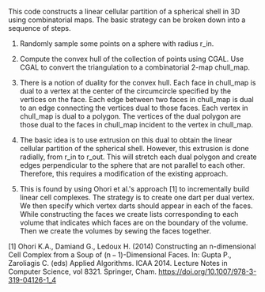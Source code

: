 This code constructs a linear cellular partition of a spherical shell in 3D using combinatorial maps. The basic strategy can be broken down into a sequence of steps.

1. Randomly sample some points on a sphere with radius r_in.

2. Compute the convex hull of the collection of points using CGAL. Use CGAL to convert the triangulation to a combinatorial 2-map chull_map.

3. There is a notion of duality for the convex hull. Each face in chull_map is dual to a vertex at the center of the circumcircle specified by the vertices on the face. Each edge between two faces in chull_map is dual to an edge connecting the vertices dual to those faces. Each vertex in chull_map is dual to a polygon. The vertices of the dual polygon are those dual to the faces in chull_map incident to the vertex in chull_map.

4. The basic idea is to use extrusion on this dual to obtain the linear cellular partition of the spherical shell. However, this extrusion is done radially, from r_in to r_out. This will stretch each dual polygon and create edges perpendicular to the sphere that are not parallel to each other. Therefore, this requires a modification of the existing approach.

5. This is found by using Ohori et al.'s approach [1] to incrementally build linear cell complexes. The strategy is to create one dart per dual vertex. We then specify which vertex darts should appear in each of the faces. While constructing the faces we create lists corresponding to each volume that indicates which faces are on the boundary of the volume. Then we create the volumes by sewing the faces together.

[1] Ohori K.A., Damiand G., Ledoux H. (2014) Constructing an n-dimensional Cell Complex from a Soup of (n − 1)-Dimensional Faces. In: Gupta P., Zaroliagis C. (eds) Applied Algorithms. ICAA 2014. Lecture Notes in Computer Science, vol 8321. Springer, Cham. https://doi.org/10.1007/978-3-319-04126-1_4
